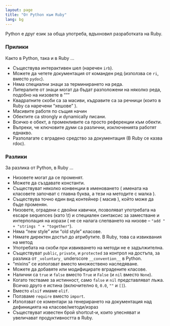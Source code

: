 ```yaml
---
layout: page
title: "Oт Python към Ruby"
lang: bg
---
```


Python е друг език за обща употреба, вдъхновил разработката на Ruby.

### Прилики

Както в Python, така и в Ruby …

* Съществува интерактивен шел (наречен `irb`).
* Можете да четете документация от команден ред (използва се `ri`,
  вместо `pydoc`).
* Няма специални знаци за терминирането на реда.
* Литералите от знаци могат да бъдат разположени на няколко реда,
  подобно на низовете в ”””
* Квадратните скоби са за масиви, къдравите са за речници (които в Ruby
  са наречени “хешове” ).
* Масивите работя по същия начин
* Обектите са strongly и dynamically писани.
* Всичко е обект, а променливите са просто референции към обекти.
* Въпреки, че ключовите думи са различни, изключенията работят еднакво.
* Разполагате с вградено средство за документация (В Ruby се казва
  rdoc).

### Разлики

За разлика от Python, в Ruby …

* Низовете могат да се променят.
* Можете да създавате константи.
* Съществуват няколко конвенции в именоването ( имената на класовете
  започват с главна буква, а тези на методите с малка ).
* Съществува точно един вид контейнер ( масив ), който може да бъде
  променян.
* Низовете, оградени с двойни кавички, позволяват употребата на escape
  sequences (като \\t) и специален синтаксис за заместване и
  интерполация на изрази ( не се налага слепването на низове – `"add " +
  "strings " + "together"`).
* Няма “new style” или “old style” класове.
* Нямате директен достъп до атрибутите. В Ruby, това са извиквания на
  метод
* Употребата на скоби при извикването на методи не е задължителна.
* Съществуват `public`, `private`, и `protected` за контрол на достъпа,
  за разлика от `_voluntary_` underscore `__convention__` в Python.
* “mixins” се използват вместо множествено наследяване.
* Можете да добавяте или модифицирате вградените класове.
* Налични са `true` и `false` вместо `True` и `False` (и `nil` вместо
  `None`).
* Когато тестваме за истинност, само `false` и `nil` представляват лъжа.
  Всичко друго е истина (включително `0`, `0.0`, `""` и `[]`).
* Вместо `elsif` имаме `elif`.
* Ползваме `require` вместо `import`.
* Използват се коментари за генерирането на документация над дефиницията
  на класове/методи/израз
* Съществуват известен брой shortcut-и, които улесняват и увеличават
  продуктивността в Ruby.

